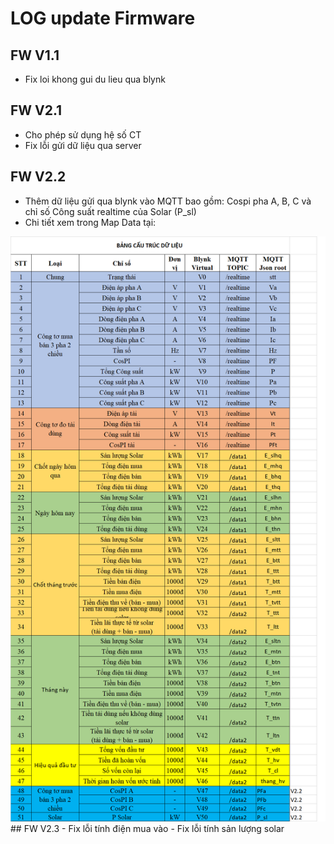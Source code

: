 # LOG update Firmware

## FW V1.1 
  - Fix loi khong gui du lieu qua blynk

## FW V2.1
  - Cho phép sử dụng hệ số CT
  - Fix lỗi gửi dữ liệu qua server
  
## FW V2.2
  - Thêm dữ liệu gửi qua blynk vào MQTT bao gồm: Cospi pha A, B, C và chỉ số Công suất realtime của Solar (P_sl)
  - Chi tiết xem trong Map Data tại: 
  <img src="https://github.com/Tpro4391/TSolar-XMeter/blob/master/anh/Data-map.png">
## FW V2.3
  - Fix lỗi tính điện mua vào
  - Fix lỗi tính sản lượng solar
